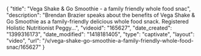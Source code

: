 {
    "title": "Vega Shake & Go Smoothie - a family friendly whole food snac",
    "description": "Brendan Brazier speaks about the benefits of Vega Shake & Go Smoothie as a family-friendly delicious whole food snack. Registered Holistic Nutritionist Peggy...",
    "videoid": "165627",
    "date_created": "1399316173",
    "date_modified": "1418181405",
    "type": "captivate",
    "layout": "video",
    "url": "\/v\/vega-shake-go-smoothie-a-family-friendly-whole-food-snac\/165627"
}